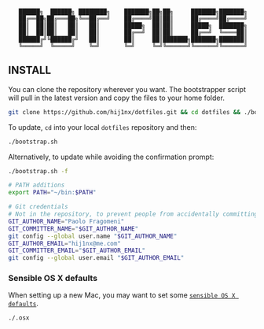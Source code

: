 
```

   ██████╗  ██████╗ ████████╗    ███████╗██╗██╗     ███████╗███████╗
   ██╔══██╗██╔═══██╗╚══██╔══╝    ██╔════╝██║██║     ██╔════╝██╔════╝
   ██║  ██║██║   ██║   ██║       █████╗  ██║██║     █████╗  ███████╗
   ██║  ██║██║   ██║   ██║       ██╔══╝  ██║██║     ██╔══╝  ╚════██║
   ██████╔╝╚██████╔╝   ██║       ██║     ██║███████╗███████╗███████║
   ╚═════╝  ╚═════╝    ╚═╝       ╚═╝     ╚═╝╚══════╝╚══════╝╚══════╝

```

## INSTALL

You can clone the repository wherever you want. 
The bootstrapper script will pull in the latest version and copy the files to 
your home folder.

```bash
git clone https://github.com/hij1nx/dotfiles.git && cd dotfiles && ./bootstrap.sh
```

To update, `cd` into your local `dotfiles` repository and then:

```bash
./bootstrap.sh
```

Alternatively, to update while avoiding the confirmation prompt:

```bash
./bootstrap.sh -f
```

```bash
# PATH additions
export PATH="~/bin:$PATH"

# Git credentials
# Not in the repository, to prevent people from accidentally committing under my name
GIT_AUTHOR_NAME="Paolo Fragomeni"
GIT_COMMITTER_NAME="$GIT_AUTHOR_NAME"
git config --global user.name "$GIT_AUTHOR_NAME"
GIT_AUTHOR_EMAIL="hij1nx@me.com"
GIT_COMMITTER_EMAIL="$GIT_AUTHOR_EMAIL"
git config --global user.email "$GIT_AUTHOR_EMAIL"
```

### Sensible OS X defaults

When setting up a new Mac, you may want to set some 
[`sensible OS X defaults`](https://github.com/mathiasbynens/dotfiles).

```bash
./.osx
```

